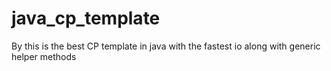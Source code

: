 # java_cp_template
By this is the best CP template in java with the fastest io along with generic helper methods
